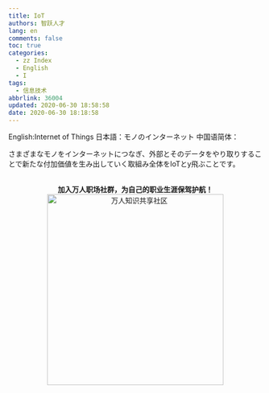 ```yaml
---
title: IoT
authors: 智跃人才
lang: en
comments: false
toc: true
categories:
  - zz Index
  - English
  - I
tags:
  - 信息技术
abbrlink: 36004
updated: 2020-06-30 18:58:58
date: 2020-06-30 18:18:58
---
```


English:Internet of Things
日本語：モノのインターネット
中国语简体：

さまざまなモノをインターネットにつなぎ、外部とそのデータをやり取りすることで新たな付加価値を生み出していく取組み全体をIoTとy飛ぶことです。


<br>

<center>
<b>加入万人职场社群，为自己的职业生涯保驾护航！</b>

<br>

 <img src="/assets/img/dingding/dingding-group-life.jpg" width = "350" height = "380" alt="万人知识共享社区" align=center />

</center>

